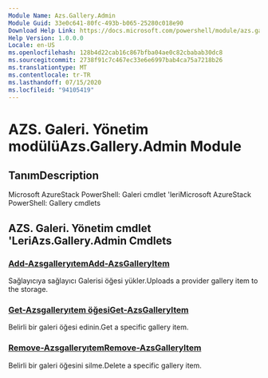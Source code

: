 ```yaml
---
Module Name: Azs.Gallery.Admin
Module Guid: 33e0c641-80fc-493b-b065-25280c018e90
Download Help Link: https://docs.microsoft.com/powershell/module/azs.gallery.admin
Help Version: 1.0.0.0
Locale: en-US
ms.openlocfilehash: 128b4d22cab16c867bfba04ae0c82cbabab30dc8
ms.sourcegitcommit: 2738f91c7c467ec33e6e6997bab4ca75a7218b26
ms.translationtype: MT
ms.contentlocale: tr-TR
ms.lasthandoff: 07/15/2020
ms.locfileid: "94105419"
---
```

# <span data-ttu-id="b2f40-101">AZS. Galeri. Yönetim modülü</span><span class="sxs-lookup"><span data-stu-id="b2f40-101">Azs.Gallery.Admin Module</span></span>
## <span data-ttu-id="b2f40-102">Tanım</span><span class="sxs-lookup"><span data-stu-id="b2f40-102">Description</span></span>
<span data-ttu-id="b2f40-103">Microsoft AzureStack PowerShell: Galeri cmdlet 'leri</span><span class="sxs-lookup"><span data-stu-id="b2f40-103">Microsoft AzureStack PowerShell: Gallery cmdlets</span></span>

## <span data-ttu-id="b2f40-104">AZS. Galeri. Yönetim cmdlet 'Leri</span><span class="sxs-lookup"><span data-stu-id="b2f40-104">Azs.Gallery.Admin Cmdlets</span></span>
### [<span data-ttu-id="b2f40-105">Add-Azsgalleryıtem</span><span class="sxs-lookup"><span data-stu-id="b2f40-105">Add-AzsGalleryItem</span></span>](Add-AzsGalleryItem.md)
<span data-ttu-id="b2f40-106">Sağlayıcıya sağlayıcı Galerisi öğesi yükler.</span><span class="sxs-lookup"><span data-stu-id="b2f40-106">Uploads a provider gallery item to the storage.</span></span>

### [<span data-ttu-id="b2f40-107">Get-Azsgalleryıtem öğesi</span><span class="sxs-lookup"><span data-stu-id="b2f40-107">Get-AzsGalleryItem</span></span>](Get-AzsGalleryItem.md)
<span data-ttu-id="b2f40-108">Belirli bir galeri öğesi edinin.</span><span class="sxs-lookup"><span data-stu-id="b2f40-108">Get a specific gallery item.</span></span>

### [<span data-ttu-id="b2f40-109">Remove-Azsgalleryıtem</span><span class="sxs-lookup"><span data-stu-id="b2f40-109">Remove-AzsGalleryItem</span></span>](Remove-AzsGalleryItem.md)
<span data-ttu-id="b2f40-110">Belirli bir galeri öğesini silme.</span><span class="sxs-lookup"><span data-stu-id="b2f40-110">Delete a specific gallery item.</span></span>

